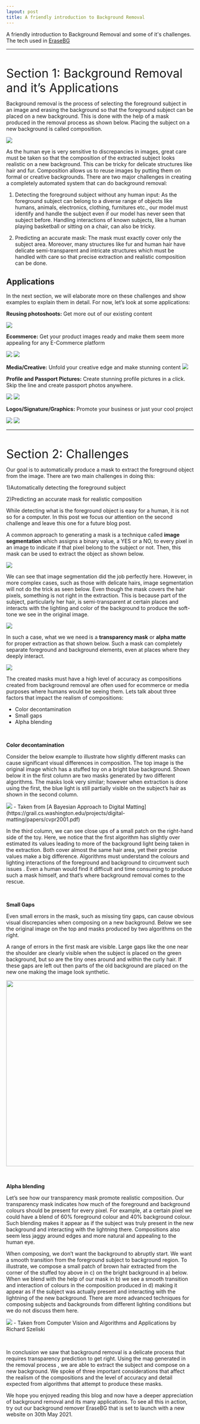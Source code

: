 ```yaml
---
layout: post
title: A friendly introduction to Background Removal
---
```

A friendly introduction to Background Removal and some of it's challenges. The tech used in [EraseBG](https://erase.bg) 

---

&nbsp;

<font size="6"> Section 1: Background Removal and it’s Applications </font> 


Background removal is the process of selecting the foreground subject in an image and erasing the background so that the foreground subject can be placed on a new background. This is done with the help of a mask produced in the removal process as shown below. Placing the subject on a new background is called composition.


<img src="https://github.com/bluesky314/bluesky314.github.io/blob/master/images/bgremoval/intro.jpg?raw=true" >

As the human eye is very sensitive to discrepancies in images, great care must be taken so that the composition of the extracted subject looks realistic on a new background. This can be tricky for delicate structures like hair and fur. Composition allows us to reuse images by putting them on formal or creative backgrounds. There are two major challenges in creating a completely automated system that can do background removal:

1) Detecting the foreground subject without any human input: As the foreground subject can belong to a diverse range of objects like humans, animals, electronics, clothing, furnitures etc., our model must identify and handle the subject even if our model has never seen that subject before. Handling interactions of known subjects, like a human playing basketball or sitting on a chair, can also be tricky.

2) Predicting an accurate mask: The mask must exactly cover only the subject area. Moreover, many structures like fur and human hair have delicate semi-transparent and intricate structures which must be handled with care so that precise extraction and realistic composition can be done.

## Applications


In the next section, we will elaborate more on these challenges and show examples to explain them in detail. For now, let’s look at some applications:

**Reusing photoshoots:** Get more out of our existing content

<img src="https://github.com/bluesky314/bluesky314.github.io/blob/master/images/bgremoval/model.jpg?raw=true" >

**Ecommerce:** Get your product images ready and make them seem more appealing for any E-Commerce platform 

<img src="https://github.com/bluesky314/bluesky314.github.io/blob/master/images/bgremoval/shirt.jpg?raw=true" >
<img src="https://github.com/bluesky314/bluesky314.github.io/blob/master/images/bgremoval/shoe.jpg?raw=true" >


**Media/Creative:** Unfold your creative edge and make stunning content
<img src="https://github.com/bluesky314/bluesky314.github.io/blob/master/images/bgremoval/media.jpg?raw=true" >


**Profile and Passport Pictures:** Create stunning profile pictures in a click. Skip the line and create passport photos anywhere.

<img src="https://github.com/bluesky314/bluesky314.github.io/blob/master/images/bgremoval/profilepic.jpg?raw=true" >

<img src="https://github.com/bluesky314/bluesky314.github.io/blob/master/images/bgremoval/passport.jpg?raw=true" >


**Logos/Signature/Graphics:** Promote your business or just your cool project

<img src="https://github.com/bluesky314/bluesky314.github.io/blob/master/images/bgremoval/graphic.png?raw=true" >

<img src="https://github.com/bluesky314/bluesky314.github.io/blob/master/images/bgremoval/sig.jpg?raw=true" >

---


&nbsp;

<font size="6"> Section 2: Challenges </font> 



Our goal is to automatically produce a mask to extract the foreground object from the image. There are two main challenges in doing this:

1)Automatically detecting the foreground subject

2)Predicting an accurate mask for realistic composition

While detecting what is the foreground object is easy for a human, it is not so for a computer. In this post we focus our attention on the second challenge and leave this one for a future blog post.

A common approach to generating a mask is a technique called **image segmentation** which assigns a binary value, a YES or a NO, to every pixel in an image to indicate if that pixel belong to the subject or not. Then, this mask can be used to extract the object as shown below.

<img src="https://github.com/bluesky314/bluesky314.github.io/blob/master/images/bgremoval/solidseg.jpg?raw=true" >

We can see that image segmentation did the job perfectly here. However, in more complex cases, such as those with delicate hairs, image segmentation will not do the trick as seen below. Even though the mask covers the hair pixels, something is not right in the extraction. This is because part of the subject, particularly her hair, is semi-transparent at certain places and interacts with the lighting and color of the background to produce the soft-tone we see in the original image.

<img src="https://github.com/bluesky314/bluesky314.github.io/blob/master/images/bgremoval/hairseg.jpg?raw=true" >

In such a case, what we we need is a **transparency mask** or **alpha matte** for proper extraction as that shown below. Such a mask can completely separate foreground and background elements, even at places where they deeply interact.

<img src="https://github.com/bluesky314/bluesky314.github.io/blob/master/images/bgremoval/hairalpha.jpg?raw=true" >

The created masks must have a high level of accuracy as compositions created from background removal are often used for ecommerce or media purposes where humans would be seeing them. Lets talk about three factors that impact the realism of compositions:

* Color decontamination
* Small gaps 
* Alpha blending

&nbsp;

**Color decontamination**

Consider the below example to illustrate how slightly different masks can cause significant visual differences in composition. The top image is the original image which has a stuffed toy on a bright blue background. Shown below it in the first column are two masks generated by two different algorithms. The masks look very similar; however when extraction is done using the first, the blue light is still partially visible on the subject’s hair as shown in the second column.

<img src="https://github.com/bluesky314/bluesky314.github.io/blob/master/images/bgremoval/colorcontamination.png?raw=true" >
- Taken from [A Bayesian Approach to Digital Matting](https://grail.cs.washington.edu/projects/digital-matting/papers/cvpr2001.pdf)

In the third column, we can see close ups of a small patch on the right-hand side of the toy. Here, we notice that the first algorithm has slightly over estimated its values leading to more of the background light being taken in the extraction. Both cover almost the same hair area, yet their precise values make a big difference. Algorithms must understand the colours and lighting interactions of the foreground and background to circumvent such issues . Even a human would find it difficult and time consuming to produce such a mask himself, and that’s where background removal comes to the rescue.

&nbsp;

**Small Gaps**

Even small errors in the mask, such as missing tiny gaps, can cause obvious visual discrepancies when composing on a new background. Below we see the original image on the top and masks produced by two algorithms on the right.

A range of errors in the first mask are visible. Large gaps like the one near the shoulder are clearly visible when the subject is placed on the green background, but so are the tiny ones around and within the curly hair. If these gaps are left out then parts of the old background are placed on the new one making the image look synthetic.

<img src="https://github.com/bluesky314/bluesky314.github.io/blob/master/images/bgremoval/smallgapsv2.jpg?raw=true" width="800" height="500" >

&nbsp;



**Alpha blending**

Let’s see how our transparency mask promote realistic composition. Our transparency mask indicates how much of the foreground and background colours should be present for every pixel. For example, at a certain pixel we could have a blend of 60% foreground colour and 40% background colour. Such blending makes it appear as if the subject was truly present in the new background and interacting with the lightning there. Compositions also seem less jaggy around edges and more natural and appealing to the human eye.

When composing, we don’t want the background to abruptly start. We want a smooth transition from the foreground subject to background region. To illustrate, we compose a small patch of brown hair extracted from the corner of the stuffed toy above in c) on the bright background in a) below. When we blend with the help of our mask in b) we see a smooth transition and interaction of colours in the composition produced in d) making it appear as if the subject was actually present and interacting with the lightning of the new background. There are more advanced techniques for composing subjects and backgrounds from different lighting conditions but we do not discuss them here.

<img src="https://github.com/bluesky314/bluesky314.github.io/blob/master/images/bgremoval/compositionzoom.png?raw=true" >
- Taken from Computer Vision and Algorithms and Applications by Richard Szeliski

&nbsp;

In conclusion we saw that background removal is a delicate process that requires transparency prediction to get right. Using the map generated in the removal process , we are able to extract the subject and compose on a new background. We spoke of three important considerations that affect the realism of the compositions and the level of accuracy and detail expected from algorithms that attempt to produce these masks.

We hope you enjoyed reading this blog and now have a deeper appreciation of background removal and its many applications. To see all this in action, try out our background remover EraseBG that is set to launch with a new website on 30th May 2021.
